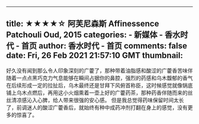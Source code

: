 
---
title: ★★★★☆ 阿芙尼森斯 Affinessence Patchouli Oud, 2015
categories: 
    - 新媒体
    - 香水时代 - 首页
author: 香水时代 - 首页
comments: false
date: Fri, 26 Feb 2021 21:57:10 GMT
thumbnail: 
---

<div>   
好久没有闻到那么令人印象深刻的广藿了，那种带着油脂感和酸涩的广藿香苦味伴随着一点点黑巧克力气息能够在瞬间占据你的鼻腔，强烈的药感和乌木馥郁的香气在后续形成一定的拉扯后，乌木最终还是甘拜下风俯首称臣，这时候感觉就像锅底铺上乌木点燃后，再用这小火烟熏着一壶上好的广藿药茶，那种药香伴随而来的丝丝清凉感沁入心脾，给人带来很强的安心感。
但是我总觉得药味保留时间太长了，前调迷人的酸涩广藿香后，就始终有种中成药冲剂打翻在身上的感觉，没有更多的惊喜了。  
</div>
            